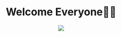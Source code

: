 
<div align="center">
<h1 class="center">Welcome Everyone🖐🏻 </h1>
</div>


<div align="center">
<img src="https://github.com/user-attachments/assets/1ae2ecab-960b-41fb-b0aa-2a280f83d363 width="300">
</div>



